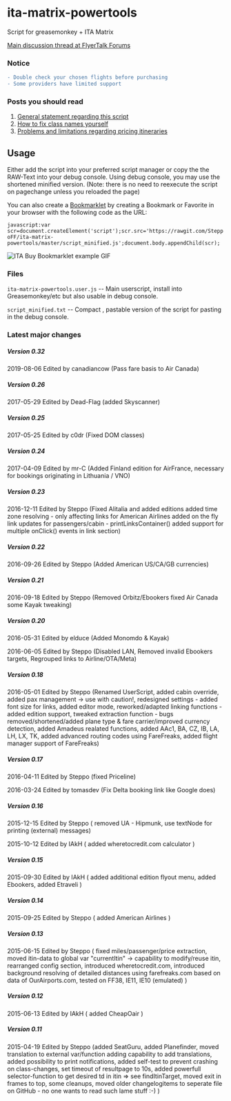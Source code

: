# ita-matrix-powertools
Script for greasemonkey + ITA Matrix

[Main discussion thread at FlyerTalk Forums](http://www.flyertalk.com/forum/travel-tools/1623427-ita-purchase-fares-orbitz-delta-userscript.html)

### Notice ###

```diff
- Double check your chosen flights before purchasing
- Some providers have limited support
```

### Posts you should read ###

1. [General statement regarding this script](http://www.flyertalk.com/forum/travel-tools/1623427-ita-purchase-fares-orbitz-delta-united-userscript-4.html#post24394534)
2. [How to fix class names yourself](http://www.flyertalk.com/forum/24807572-post119.html)
3. [Problems and limitations regarding pricing itineraries](http://www.flyertalk.com/forum/travel-tools/1623427-ita-purchase-fares-orbitz-delta-united-userscript-9.html#post24906119)

## Usage ##

Either add the script into your preferred script manager or copy the the RAW-Text into your debug console.
Using debug console, you may use the shortened minified version.
(Note: there is no need to reexecute the script on pagechange unless you reloaded the page)

You can also create a [Bookmarklet](https://support.mozilla.org/en-US/kb/bookmarklets-perform-common-web-page-tasks) by creating a Bookmark or Favorite in your browser with the following code as the URL:

```javascript:var scr=document.createElement('script');scr.src='https://rawgit.com/SteppoFF/ita-matrix-powertools/master/script_minified.js';document.body.appendChild(scr);```

![ITA Buy Bookmarklet example GIF](http://i.imgur.com/q5ttPrY.gif)

### Files ###

`ita-matrix-powertools.user.js` -- Main userscript, install into Greasemonkey/etc but also usable in debug console.

`script_minified.txt` --  Compact , pastable version of the script for pasting in the debug console.

### Latest major changes ###

##### Version 0.32 #####
2019-08-06 Edited by canadiancow (Pass fare basis to Air Canada)

##### Version 0.26 #####
2017-05-29 Edited by Dead-Flag (added Skyscanner)

##### Version 0.25 #####
2017-05-25 Edited by c0dr (Fixed DOM classes)

##### Version 0.24 #####
2017-04-09 Edited by mr-C (Added Finland edition for AirFrance, necessary for bookings originating in Lithuania / VNO)

##### Version 0.23 #####

2016-12-11 Edited by Steppo (Fixed Alitalia and added editions
                                added time zone resolving - only affecting links for American Airlines
                                added on the fly link updates for passengers/cabin - printLinksContainer()
                                added support for multiple onClick() events in link section)

##### Version 0.22 #####
2016-09-26 Edited by Steppo (Added American US/CA/GB currencies)

##### Version 0.21 #####
2016-09-18 Edited by Steppo (Removed Orbitz/Ebookers
                                fixed Air Canada
                                some Kayak tweaking)

##### Version 0.20 #####
2016-05-31 Edited by elduce (Added Monomdo & Kayak)

2016-06-05 Edited by Steppo (Disabled LAN, Removed invalid Ebookers targets, Regrouped links to Airline/OTA/Meta)

##### Version 0.18 #####
2016-05-01 Edited by Steppo (Renamed UserScript,
                                added cabin override,
                                added pax management -> use with caution!,
                                redesigned settings - added font size for links,
                                added editor mode,
                                reworked/adapted linking functions - added edition support,
                                tweaked extraction function - bugs removed/shortened/added plane type & fare carrier/improved currency detection,
                                added Amadeus realated functions,
                                added AAc1, BA, CZ, IB, LA, LH, LX, TK,
                                added advanced routing codes using FareFreaks,
                                added flight manager support of FareFreaks)

##### Version 0.17 #####
2016-04-11 Edited by Steppo (fixed Priceline)

2016-03-24 Edited by tomasdev (Fix Delta booking link like Google does)

##### Version 0.16 #####
2015-12-15 Edited by Steppo ( removed UA - Hipmunk,
                                use textNode for printing (external) messages)

2015-10-12 Edited by IAkH ( added wheretocredit.com calculator )

##### Version 0.15 #####
2015-09-30 Edited by IAkH ( added additional edition flyout menu,
                                added Ebookers,
                                added Etraveli )

##### Version 0.14 #####
2015-09-25 Edited by Steppo ( added American Airlines )

##### Version 0.13 #####
2015-06-15 Edited by Steppo ( fixed miles/passenger/price extraction,
                                 moved itin-data to global var "currentItin" -> capability to modify/reuse itin,
                                 rearranged config section,
                                 introduced wheretocredit.com,
                                 introduced background resolving of detailed distances using farefreaks.com based on data of OurAirports.com,
                                 tested on FF38, IE11, IE10 (emulated)
                                 )

##### Version 0.12 #####
2015-06-13 Edited by IAkH ( added CheapOair )

##### Version 0.11 #####
2015-04-19 Edited by Steppo (added SeatGuru,
                                added Planefinder,
                                moved translation to external var/function adding capability to add translations,
                                added possibility to print notifications,
                                added self-test to prevent crashing on class-changes,
                                set timeout of resultpage to 10s,
                                added powerfull selector-function to get desired td in itin => see findItinTarget,
                                moved exit in frames to top,
                                some cleanups,
                                moved older changelogitems to seperate file on GitHub - no one wants to read such lame stuff :-) )
